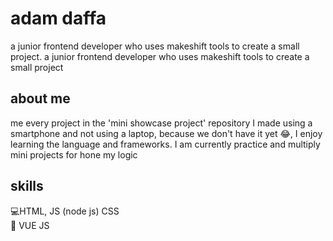 # adam daffa
<p> a junior frontend developer who uses makeshift tools to create a small project. a junior frontend developer who uses makeshift tools to create a small project </p>

## about me
 <p> me  every project in the 'mini showcase project' repository I made using a smartphone and not using a laptop, because we don't have it yet 😂, I enjoy learning the language and frameworks. I am currently practice and multiply mini projects for hone my logic </p>
 
## skills
💻HTML,
JS (node js)
CSS <br>
💚 VUE JS

<!--
**adamDaffa00/adamDaffa00** is a ✨ _special_ ✨ repository because its `README.md` (this file) appears on your GitHub profile.
jj
 

here are some ideas to get you started:

- 🔭 I’m currently working on 
- 🌱 I’m currently learning 
- 👯 I’m looking to collaborate on ...
- 🤔 I’m looking for help with ...
- 💬 Ask me about ...
- 📫 How to reach me: ...
- 😄 Pronouns: ...
- ⚡ Fun fact: ...
-->
